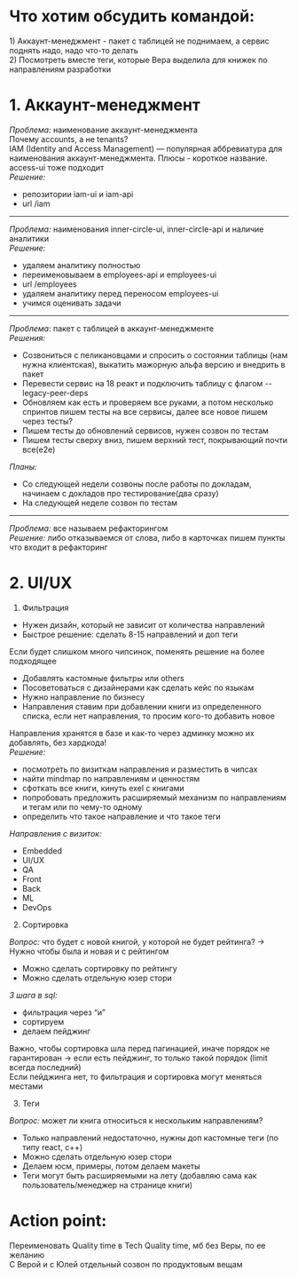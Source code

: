 # **Что хотим обсудить командой:**

1\) Аккаунт-менеджмент \- пакет с таблицей не поднимаем, а сервис поднять надо, надо что-то делать  
2\) Посмотреть вместе теги, которые Вера выделила для книжек по направлениям разработки  

# **1\. Аккаунт-менеджмент**

*Проблема:*  наименование аккаунт-менеджмента   
Почему accounts, а не tenants?  
IAM (Identity and Access Management) — популярная аббревиатура для наименования аккаунт-менеджмента. Плюсы \- короткое название.  
access-ui тоже подходит  
*Решение:* 
- репозитории iam-ui и iam-api  
- url /iam

---

*Проблема:*  наименования inner-circle-ui, inner-circle-api и наличие аналитики  
*Решение:* 

- удаляем аналитику полностью  
- переименовываем в employees-api и employees-ui  
- url /employees  
- удаляем аналитику перед переносом employees-ui  
- учимся оценивать задачи

---

*Проблема*: пакет с таблицей в аккаунт-менеджменте  
*Решения:* 

- Созвониться с пеликановцами и спросить о состоянии таблицы (нам нужна клиентская), выкатить мажорную альфа версию и внедрить в пакет  
- Перевести сервис на 18 реакт и подключить таблицу с флагом \--legacy-peer-deps  
- Обновляем как есть и проверяем все руками, а потом несколько спринтов пишем тесты на все сервисы, далее все новое пишем через тесты?  
- Пишем тесты до обновлений сервисов, нужен созвон по тестам  
- Пишем тесты сверху вниз, пишем верхний тест, покрывающий почти все(e2e)

*Планы:*

- Со следующей недели созвоны после работы по докладам, начинаем с докладов про тестирование(два сразу)  
- На следующей неделе созвон по тестам

---

*Проблема:* все называем рефакторингом  
*Решение:* либо отказываемся от слова, либо в карточках пишем пункты что входит в рефакторинг

# **2\. UI/UX**

1) Фильтрация  
* Нужен дизайн, который не зависит от количества направлений   
* Быстрое решение: сделать 8-15 направлений и доп теги

Если будет слишком много чипсинок, поменять решение на более подходящее

* Добавлять кастомные фильтры или others  
* Посоветоваться с дизайнерами как сделать кейс по языкам  
* Нужно направление по бизнесу  
* Направления ставим при добавлении книги из определенного списка, если нет направления, то просим кого-то добавить новое 

 Направления хранятся в базе и как-то через админку можно их добавлять, без хардкода\!  
*Решение:* 

- посмотреть по визиткам направления и разместить в чипсах   
- найти mindmap по направлениям и ценностям  
- сфоткать все книги, кинуть exel с книгами  
- попробовать предложить расширяемый механизм по направлениям и тегам или по чему-то одному  
- определить что такое направление и что такое теги

*Направления с визиток:*

* Embedded  
* UI/UX  
* QA  
* Front  
* Back  
* ML   
* DevOps

2) Сортировка

*Вопрос:* что будет с новой книгой, у которой не будет рейтинга? \-\> Нужно чтобы была и новая и с рейтингом

* Можно сделать сортировку по рейтингу  
* Можно сделать отдельную юзер стори 

*3 шага в sql:*

- фильтрация через “и”  
- сортируем  
- делаем пейджинг

Важно, чтобы сортировка шла перед пагинацией, иначе порядок не гарантирован \-\> если есть пейджинг, то только такой порядок (limit всегда последний)  
Если пейджинга нет, то фильтрация и сортировка могут меняться местами

3) Теги

*Вопрос:* может ли книга относиться к нескольким направлениям? 

* Только направлений недостаточно, нужны доп кастомные теги (по типу react, c++)  
* Можно сделать отдельную юзер стори   
* Делаем юсм, примеры, потом делаем макеты  
* Теги могут быть расширяемыми на лету (добавляю сама как пользователь/менеджер на странице книги)

# **Action point:** 

Переименовать Quality time в Tech Quality time, мб без Веры, по ее желанию  
С Верой и с Юлей отдельный созвон по продуктовым вещам

